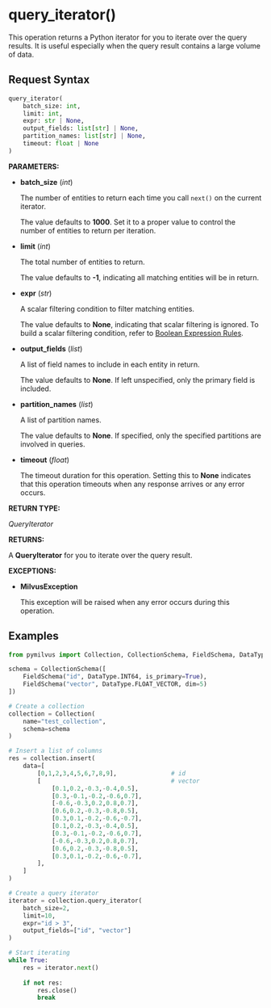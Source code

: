 
# query_iterator()

This operation returns a Python iterator for you to iterate over the query results. It is useful especially when the query result contains a large volume of data.

## Request Syntax

```python
query_iterator(
    batch_size: int, 
    limit: int, 
    expr: str | None, 
    output_fields: list[str] | None, 
    partition_names: list[str] | None, 
    timeout: float | None
)
```

__PARAMETERS:__

- __batch_size__ (_int_)

    The number of entities to return each time you call `next()` on the current iterator.

    The value defaults to __1000__. Set it to a proper value to control the number of entities to return per iteration.

- __limit__ (_int_)

    The total number of entities to return.

    The value defaults to __-1__, indicating all matching entities will be in return.

- __expr__ (_str_)

    A scalar filtering condition to filter matching entities.

    The value defaults to __None__, indicating that scalar filtering is ignored. To build a scalar filtering condition, refer to [Boolean Expression Rules](https://milvus.io/docs/boolean.md).

- __output_fields__ (_list_)

    A list of field names to include in each entity in return.

    The value defaults to __None__. If left unspecified, only the primary field is included.

- __partition_names__ (_list_)

    A list of partition names.

    The value defaults to __None__. If specified, only the specified partitions are involved in queries.

- __timeout__ (_float_)  

    The timeout duration for this operation. Setting this to __None__ indicates that this operation timeouts when any response arrives or any error occurs.

__RETURN TYPE:__

_QueryIterator_

__RETURNS:__

A __QueryIterator__ for you to iterate over the query result.

__EXCEPTIONS:__

- __MilvusException__

    This exception will be raised when any error occurs during this operation.

## Examples

```python
from pymilvus import Collection, CollectionSchema, FieldSchema, DataType

schema = CollectionSchema([
    FieldSchema("id", DataType.INT64, is_primary=True),
    FieldSchema("vector", DataType.FLOAT_VECTOR, dim=5)
])

# Create a collection
collection = Collection(
    name="test_collection",
    schema=schema
)

# Insert a list of columns
res = collection.insert(
    data=[
        [0,1,2,3,4,5,6,7,8,9],               # id
        [                                    # vector
            [0.1,0.2,-0.3,-0.4,0.5],
            [0.3,-0.1,-0.2,-0.6,0.7],
            [-0.6,-0.3,0.2,0.8,0.7],
            [0.6,0.2,-0.3,-0.8,0.5],
            [0.3,0.1,-0.2,-0.6,-0.7],
            [0.1,0.2,-0.3,-0.4,0.5],
            [0.3,-0.1,-0.2,-0.6,0.7],
            [-0.6,-0.3,0.2,0.8,0.7],
            [0.6,0.2,-0.3,-0.8,0.5],
            [0.3,0.1,-0.2,-0.6,-0.7],
        ],
    ]
)

# Create a query iterator
iterator = collection.query_iterator(
    batch_size=2,
    limit=10,
    expr="id > 3",
    output_fields=["id", "vector"]
)

# Start iterating
while True:
    res = iterator.next()
    
    if not res:
        res.close()
        break
```

